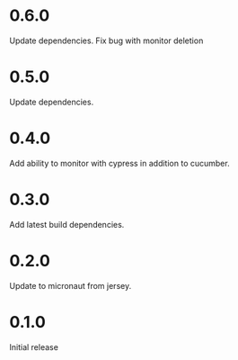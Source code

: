 # 0.6.0

Update dependencies. Fix bug with monitor deletion

# 0.5.0

Update dependencies.

# 0.4.0

Add ability to monitor with cypress in addition to cucumber.

# 0.3.0

Add latest build dependencies.

# 0.2.0

Update to micronaut from jersey.

# 0.1.0

Initial release